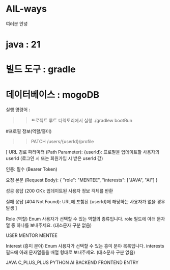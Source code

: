 # AIL-ways
여러분 안녕

# java : 21
# 빌드 도구 : gradle
# 데이터베이스 : mogoDB 

실행 명령어 : 
  >> 프로젝트 루트 디렉토리에서 실행
./gradlew bootRun









#프로필 정보(역할/흥미)
>> PATCH /users/{userId}/profile

[ URL 경로 파라미터 (Path Parameter):
{userId}: 프로필을 업데이트할 사용자의 userId (로그인 시 또는 회원가입 시 받은 userId 값)

인증: 필수 (Bearer Token)

요청 본문 (Request Body):
{
  "role": "MENTEE",
  "interests": ["JAVA", "AI"]
}


성공 응답 (200 OK): 업데이트된 사용자 정보 객체를 반환

실패 응답 (404 Not Found): URL에 포함된 {userId}에 해당하는 사용자가 없을 경우 발생 ]

Role (역할) Enum
사용자가 선택할 수 있는 역할의 종류입니다. role 필드에 아래 문자열 중 하나를 보내주세요. (대소문자 구분 없음)

USER
MENTOR
MENTEE



Interest (흥미 분야) Enum
사용자가 선택할 수 있는 흥미 분야 목록입니다. interests 필드에 아래 문자열들을 배열 형태로 보내주세요. (대소문자 구분 없음)

JAVA
C_PLUS_PLUS
PYTHON
AI
BACKEND
FRONTEND
ENTRY
